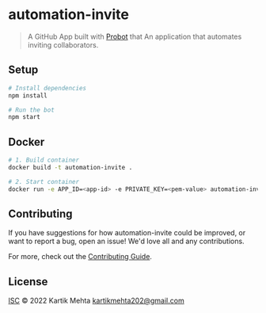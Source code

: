 # automation-invite

> A GitHub App built with [Probot](https://github.com/probot/probot) that An application that automates inviting collaborators.

## Setup

```sh
# Install dependencies
npm install

# Run the bot
npm start
```

## Docker

```sh
# 1. Build container
docker build -t automation-invite .

# 2. Start container
docker run -e APP_ID=<app-id> -e PRIVATE_KEY=<pem-value> automation-invite
```

## Contributing

If you have suggestions for how automation-invite could be improved, or want to report a bug, open an issue! We'd love all and any contributions.

For more, check out the [Contributing Guide](CONTRIBUTING.md).

## License

[ISC](LICENSE) © 2022 Kartik Mehta <kartikmehta202@gmail.com>
